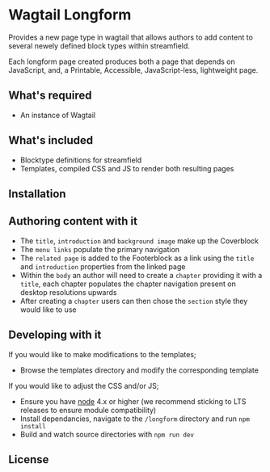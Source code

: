 
# Wagtail Longform

Provides a new page type in wagtail that allows authors to add content to several newely defined block types within streamfield.

Each longform page created produces both a page that depends on JavaScript, and, a Printable, Accessible, JavaScript-less, lightweight page.


## What's required

* An instance of Wagtail


## What's included

* Blocktype definitions for streamfield
* Templates, compiled CSS and JS to render both resulting pages


## Installation




## Authoring content with it

 * The `title`, `introduction` and `background image` make up the Coverblock
 * The `menu links` populate the primary navigation
 * The `related page` is added to the Footerblock as a link using the `title` and `introduction` properties from the linked page
 * Within the `body` an author will need to create a `chapter` providing it with a `title`, each chapter populates the chapter navigation present on desktop resolutions upwards
 * After creating a `chapter` users can then chose the `section` style they would like to use


## Developing with it

If you would like to make modifications to the templates;

* Browse the templates directory and modify the corresponding template

If you would like to adjust the CSS and/or JS;

* Ensure you have [node](https://nodejs.org/en/) 4.x or higher (we recommend sticking to LTS releases to ensure module compatibility)
* Install dependancies, navigate to the `/longform` directory and run `npm install`
* Build and watch source directories with `npm run dev`


## License
